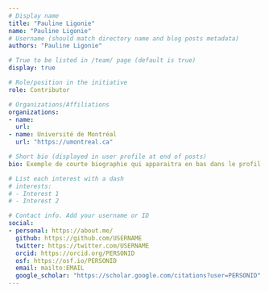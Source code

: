 ```yaml
---
# Display name
title: "Pauline Ligonie"
name: "Pauline Ligonie"
# Username (should match directory name and blog posts metadata)
authors: "Pauline Ligonie"

# True to be listed in /team/ page (default is true)
display: true

# Role/position in the initiative
role: Contributor

# Organizations/Affiliations
organizations:
- name: 
  url: 
- name: Université de Montréal
  url: "https://umontreal.ca"

# Short bio (displayed in user profile at end of posts)
bio: Exemple de courte biographie qui apparaitra en bas dans le profil.

# List each interest with a dash
# interests:
# - Interest 1
# - Interest 2

# Contact info. Add your username or ID
social:
- personal: https://about.me/
  github: https://github.com/USERNAME
  twitter: https://twitter.com/USERNAME
  orcid: https://orcid.org/PERSONID
  osf: https://osf.io/PERSONID
  email: mailto:EMAIL
  google_scholar: "https://scholar.google.com/citations?user=PERSONID"
---
```

